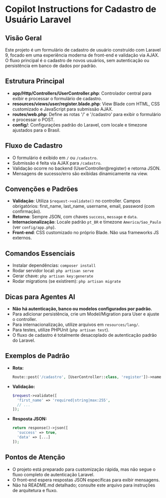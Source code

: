 # Copilot Instructions for Cadastro de Usuário Laravel

## Visão Geral
Este projeto é um formulário de cadastro de usuário construído com Laravel 9, focado em uma experiência moderna de front-end e validação via AJAX. O fluxo principal é o cadastro de novos usuários, sem autenticação ou persistência em banco de dados por padrão.

## Estrutura Principal
- **app/Http/Controllers/UserController.php**: Controlador central para exibir e processar o formulário de cadastro.
- **resources/views/user/register.blade.php**: View Blade com HTML, CSS customizado e JavaScript para submissão AJAX.
- **routes/web.php**: Define as rotas '/' e '/cadastro' para exibir o formulário e processar o POST.
- **config/**: Configurações padrão do Laravel, com locale e timezone ajustados para o Brasil.

## Fluxo de Cadastro
- O formulário é exibido em `/` ou `/cadastro`.
- Submissão é feita via AJAX para `/cadastro`.
- Validação ocorre no backend (UserController@register) e retorna JSON.
- Mensagens de sucesso/erro são exibidas dinamicamente na view.

## Convenções e Padrões
- **Validação**: Utiliza `$request->validate()` no controller. Campos obrigatórios: first_name, last_name, username, email, password (com confirmação).
- **Retorno**: Sempre JSON, com chaves `success`, `message` e `data`.
- **Internacionalização**: Locale padrão `pt_BR` e timezone `America/Sao_Paulo` (ver `config/app.php`).
- **Front-end**: CSS customizado no próprio Blade. Não usa frameworks JS externos.

## Comandos Essenciais
- Instalar dependências: `composer install`
- Rodar servidor local: `php artisan serve`
- Gerar chave: `php artisan key:generate`
- Rodar migrations (se existirem): `php artisan migrate`

## Dicas para Agentes AI
- **Não há autenticação, banco ou modelos configurados por padrão.**
- Para adicionar persistência, crie um Model/Migration para User e ajuste o controller.
- Para internacionalização, utilize arquivos em `resources/lang/`.
- Para testes, utilize PHPUnit (`php artisan test`).
- O fluxo de cadastro é totalmente desacoplado de autenticação padrão do Laravel.

## Exemplos de Padrão
- **Rota:**
  ```php
  Route::post('/cadastro', [UserController::class, 'register'])->name('user.register');
  ```
- **Validação:**
  ```php
  $request->validate([
    'first_name' => 'required|string|max:255',
    // ...
  ]);
  ```
- **Resposta JSON:**
  ```php
  return response()->json([
    'success' => true,
    'data' => [...]
  ]);
  ```

## Pontos de Atenção
- O projeto está preparado para customização rápida, mas não segue o fluxo completo de autenticação Laravel.
- O front-end espera respostas JSON específicas para exibir mensagens.
- Não há README.md detalhado; consulte este arquivo para instruções de arquitetura e fluxo.
